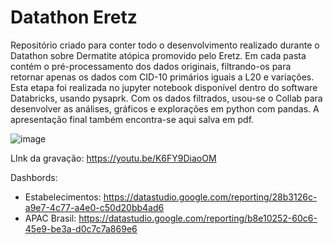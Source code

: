 # Datathon Eretz

Repositório criado para conter todo o desenvolvimento realizado durante o Datathon sobre
Dermatite atópica promovido pelo Eretz.
Em cada pasta contém o pré-processamento dos dados originais, filtrando-os para retornar apenas os dados 
com CID-10 primários iguais a L20 e variações. 
Esta etapa foi realizada no jupyter notebook disponível dentro do software Databricks, usando pysaprk.
Com os dados filtrados, usou-se o Collab para desenvolver as análises, gráficos e explorações em python com pandas.
A apresentação final também encontra-se aqui salva em pdf.


![image](https://user-images.githubusercontent.com/60903424/143663462-d3e50755-30fe-4c7c-8453-8036bd9d05e2.png)



LInk da gravação: https://youtu.be/K6FY9DiaoOM


Dashbords:

- Estabelecimentos: https://datastudio.google.com/reporting/28b3126c-a9e7-4c77-a4e0-c50d20bb4ad6
- APAC Brasil: https://datastudio.google.com/reporting/b8e10252-60c6-45e9-be3a-d0c7c7a869e6
